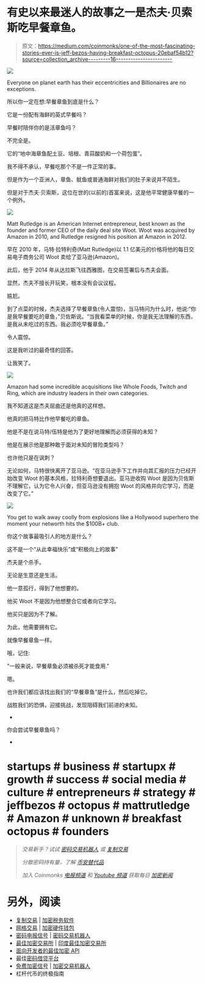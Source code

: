 # 有史以来最迷人的故事之一是杰夫·贝索斯吃早餐章鱼。

> 原文：<https://medium.com/coinmonks/one-of-the-most-fascinating-stories-ever-is-jeff-bezos-having-breakfast-octopus-20ebaf54b12?source=collection_archive---------16----------------------->

![](img/d62e8c57050431b60b9ab87bb84c7bb9.png)

Everyone on planet earth has their eccentricities and Billionaires are no exceptions.

所以你一定在想:早餐章鱼到底是什么？

它是一份配有海鲜的英式早餐吗？

早餐时陪伴你的是活章鱼吗？

不完全是。

它的“地中海章鱼配土豆、培根、青蒜酸奶和一个荷包蛋”。

我不得不承认，早餐吃那个不是一件正常的事。

但是作为一个亚洲人，章鱼、鱿鱼或普通海鲜对我们的肚子来说并不陌生。

但是对于杰夫·贝索斯，这位在世的(以前的)首富来说，这是他平常健康早餐的一个例外。

![](img/0e00fc0d4a878ffe1d0df75ae7a759a3.png)

Matt Rutledge is an American Internet entrepreneur, best known as the founder and former CEO of the daily deal site Woot. Woot was acquired by Amazon in 2010, and Rutledge resigned his position at Amazon in 2012.

早在 2010 年，马特·拉特利奇(Matt Rutledge)以 1.1 亿美元的价格将他的每日交易电子商务公司 Woot 卖给了亚马逊(Amazon)。

此后，他于 2014 年从达拉斯飞往西雅图，在交易签署后与杰夫会面。

显然，杰夫不擅长开玩笑，根本没有会议议程。

尴尬。

到了点菜的时候，杰夫选择了早餐章鱼(令人震惊)，当马特问为什么时，他说:“你是我早餐要吃的章鱼，”贝佐斯说。“当我看菜单的时候，你是我无法理解的东西，是我从未吃过的东西。我必须吃早餐章鱼。”

令人震惊。

这是我听过的最奇怪的回答。

让我笑了。

![](img/a08ecf557f980b1ff019ad793488e775.png)

Amazon had some incredible acquisitions like Whole Foods, Twitch and Ring, which are industry leaders in their own categories.

我不知道这是杰夫屈曲还是他真的这样想。

他真的把马特比作他早餐吃的章鱼。

他是不是在说马特/伍特是他为了更好地理解而必须获得的未知？

他是在展示他是那种敢于面对未知的冒险类型吗？

也许他只是在讽刺？

无论如何，马特很快离开了亚马逊。“在亚马逊手下工作并向其汇报的压力已经开始改变 Woot 的基本风格，拉特利奇想要退出。亚马逊收购 Woot 是因为贝佐斯不理解它，认为它令人兴奋，但亚马逊没有拥抱 Woot 的风格并向它学习，而是改变了它。”

![](img/4a6d5ea5e9fc92b8e04a5ecda158637d.png)

You get to walk away coolly from explosions like a Hollywood superhero the moment your networth hits the $100B+ club.

你这个故事最吸引人的地方是什么？

这不是一个“从此幸福快乐”或“积极向上的故事”

杰夫是个杀手。

无论是生意还是生活。

他一意孤行，得到了他想要的。

他买 Woot 不是因为他想整合它或者向它学习。

他买只是因为不了解。

为此，他需要拥有它。

就像早餐章鱼一样。

哦，记住:

"一般来说，早餐章鱼必须被杀死才能食用."

嗯。

也许我们都应该找出我们的“早餐章鱼”是什么，然后吃掉它。

战胜我们的恐惧，迎接挑战，发现阻碍我们前进的未知。

-

你会尝试早餐章鱼吗？

-

# startups # business # startupx # growth # success # social media # culture # entrepreneurs # strategy # jeffbezos # octopus # mattrutledge # Amazon # unknown # breakfast octopus # founders

> *交易新手？试试* [*密码交易机器人*](/coinmonks/crypto-trading-bot-c2ffce8acb2a) *或* [*复制交易*](/coinmonks/top-10-crypto-copy-trading-platforms-for-beginners-d0c37c7d698c)
> 
> *分散密码持有量，了解* [*币安替代品*](https://coincodecap.com/binance-alternatives)
> 
> *加入 Coinmonks* [*电报频道*](https://t.me/coincodecap) *和* [*Youtube 频道*](https://www.youtube.com/c/coinmonks/videos) *获取每日* [*加密新闻*](http://coincodecap.com/)

# 另外，阅读

*   [复制交易](/coinmonks/top-10-crypto-copy-trading-platforms-for-beginners-d0c37c7d698c) | [加密税务软件](/coinmonks/crypto-tax-software-ed4b4810e338)
*   [网格交易](https://coincodecap.com/grid-trading) | [加密硬件钱包](/coinmonks/the-best-cryptocurrency-hardware-wallets-of-2020-e28b1c124069)
*   [密码电报信号](/coinmonks/top-3-telegram-channels-for-crypto-traders-in-2021-8385f4411ff4) | [密码交易机器人](/coinmonks/crypto-trading-bot-c2ffce8acb2a)
*   [最佳加密交易所](/coinmonks/crypto-exchange-dd2f9d6f3769) | [印度最佳加密交易所](/coinmonks/bitcoin-exchange-in-india-7f1fe79715c9)
*   [面向开发者的最佳加密 API](/coinmonks/best-crypto-apis-for-developers-5efe3a597a9f)
*   最佳[密码借贷平台](/coinmonks/top-5-crypto-lending-platforms-in-2020-that-you-need-to-know-a1b675cec3fa)
*   [免费加密信号](/coinmonks/free-crypto-signals-48b25e61a8da) | [加密交易机器人](/coinmonks/crypto-trading-bot-c2ffce8acb2a)
*   杠杆代币的终极指南